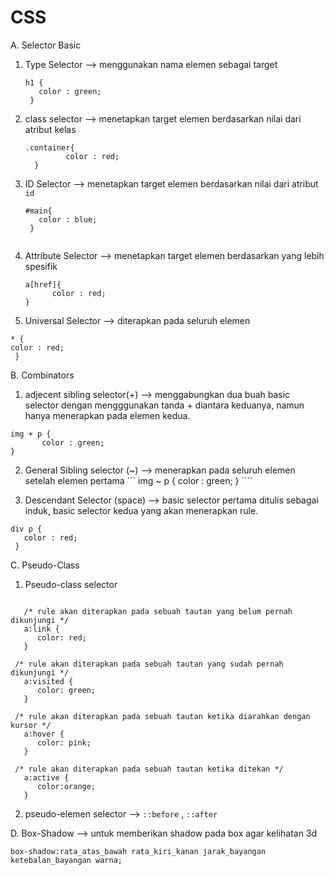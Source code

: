 # CSS
A. Selector Basic
1. Type Selector 
   --> menggunakan nama elemen sebagai target
   ```
   h1 {
      color : green;
    }

2. class selector 
   --> menetapkan target elemen berdasarkan nilai dari atribut kelas
   ```
   .container{
            color : red;
     }
3. ID Selector
   --> menetapkan target elemen berdasarkan nilai dari atribut ``id``
   ```
   #main{
      color : blue;
    }
    
4. Attribute Selector
   --> menetapkan target elemen berdasarkan yang lebih spesifik
   ```
   a[href]{
         color : red;
   }
5. Universal Selector 
  --> diterapkan pada seluruh elemen
  ```
  * {
  color : red;
   }
  ````
   
B. Combinators
   1. adjecent sibling selector(+)
   --> menggabungkan dua buah basic selector dengan mengggunakan tanda + diantara keduanya, namun hanya menerapkan pada elemen kedua.
   ```
   img + p {
          color : green;
   }
   ````
   
  2. General Sibling selector (~)
    --> menerapkan pada seluruh elemen setelah elemen pertama
    ```
    img ~ p {
          color : green;
     }
    ````
    
   3. Descendant Selector (space)
   --> basic selector pertama ditulis sebagai induk, basic selector kedua yang akan menerapkan rule.
   ```
   div p {
      color : red;
    }
   ````
   
  C. Pseudo-Class
  1.  Pseudo-class selector
  
   ```
   
      /* rule akan diterapkan pada sebuah tautan yang belum pernah  dikunjungi */
      a:link {
         color: red;
      }
 
    /* rule akan diterapkan pada sebuah tautan yang sudah pernah dikunjungi */
      a:visited {
         color: green;
      }
 
    /* rule akan diterapkan pada sebuah tautan ketika diarahkan dengan kursor */
      a:hover {
         color: pink;
      }
 
    /* rule akan diterapkan pada sebuah tautan ketika ditekan */
      a:active {
         color:orange;
      }
   ```
   
   2. pseudo-elemen selector
   --> ``::before`` , ``::after``
   
   
   D. Box-Shadow
   --> untuk memberikan shadow pada box agar kelihatan 3d
   ```
   box-shadow:rata_atas_bawah rata_kiri_kanan jarak_bayangan ketebalan_bayangan warna;
   ````

  
    
